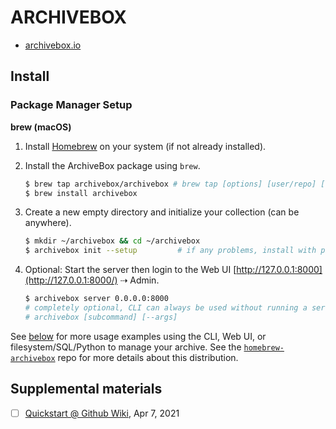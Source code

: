 # ARCHIVEBOX

-   [archivebox.io](https://archivebox.io/)

## Install

### Package Manager Setup

**brew (macOS)**

1.   Install [Homebrew](https://brew.sh/#install) on your system (if not already installed).

2.   Install the ArchiveBox package using `brew`.
     ``` sh
     $ brew tap archivebox/archivebox # brew tap [options] [user/repo] [URL], Tap a formula repository.
     $ brew install archivebox
     ```

3.   Create a new empty directory and initialize your collection (can be anywhere).
     ``` sh
     $ mkdir ~/archivebox && cd ~/archivebox
     $ archivebox init --setup         # if any problems, install with pip instead
     ```

4.   Optional: Start the server then login to the Web UI [http://127.0.0.1:8000](http://127.0.0.1:8000/) ⇢ Admin.
     ``` sh
     $ archivebox server 0.0.0.0:8000
     # completely optional, CLI can always be used without running a server
     # archivebox [subcommand] [--args]
     ```

See [below](https://github.com/ArchiveBox/ArchiveBox#️-cli-usage) for more usage examples using the CLI, Web UI, or filesystem/SQL/Python to manage your archive.
See the [`homebrew-archivebox`](https://github.com/ArchiveBox/homebrew-archivebox) repo for more details about this distribution.

## Supplemental materials

-   [ ] [Quickstart @ Github Wiki](https://github.com/ArchiveBox/ArchiveBox/wiki/Quickstart), Apr 7, 2021



